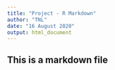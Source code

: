 ```yaml
---
title: "Project - R Markdown"
author: "TNL"
date: "16 August 2020"
output: html_document
---
```


## This is a markdown file
